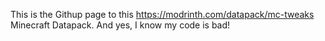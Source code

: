 This is the Githup page to this https://modrinth.com/datapack/mc-tweaks Minecraft Datapack.
And yes, I know my code is bad!